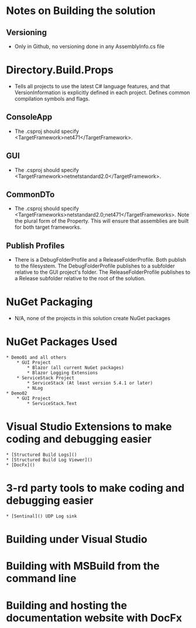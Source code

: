 # Notes on Building the solution

## Versioning
- Only in Github, no versioning done in any AssemblyInfo.cs file

# Directory.Build.Props
- Tells all projects to use the latest C# language features, and that VersionInformation is explicitly defined in each project. Defines common compilation symbols and flags.

## ConsoleApp
- The .csproj should specify \<TargetFramework>net471\</TargetFramework>.

## GUI
- The .csproj should specify \<TargetFramework>netnetstandard2.0\</TargetFramework>.

## CommonDTo
- The .csproj should specify \<TargetFrameworks>netstandard2.0;net471\</TargetFrameworks>. Note the plural form of the Property. This will ensure that assemblies are built for both target frameworks.

## Publish Profiles
- There is a DebugFolderProfile and a ReleaseFolderProfile. Both publish to the filesystem. The DebugFolderProfile publishes to a subfolder relative to the GUI project's folder. The ReleaseFolderProfile publishes to a Release subfolder relative to the root of the solution.

# NuGet Packaging
- N/A, none of the projects in this solution create NuGet packages

# NuGet Packages Used
    * Demo01 and all others
	    * GUI Project
			* Blazor (all current NuGet packages)
			* Blazor Logging Extensions
	    * ServiceStack Project
			* ServiceStack (At least version 5.4.1 or later)
			* NLog
    * Demo02 
	    * GUI Project
			* ServiceStack.Text
			
# Visual Studio Extensions to make coding and debugging easier
    * [Structured Build Logs]()
	* [Structured Build Log Viewer]()
	* [DocFx]()
	
# 3-rd party tools  to make coding and debugging easier
    * [Sentinal]() UDP Log sink
	
# Building under Visual Studio

# Building with MSBuild from the command line

# Building and hosting the documentation website with DocFx
	
